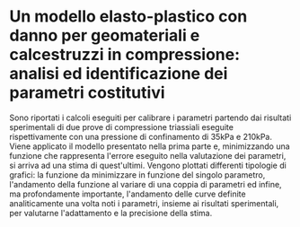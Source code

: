 # Un modello elasto-plastico con danno per geomateriali e calcestruzzi in compressione: analisi ed identificazione dei parametri costitutivi
Sono riportati i calcoli eseguiti per calibrare i parametri partendo dai risultati sperimentali di due prove di compressione triassiali eseguite rispettivamente con una pressione di confinamento di 35kPa e 210kPa. Viene applicato il modello presentato nella prima parte e, minimizzando una funzione che rappresenta l'errore eseguito nella valutazione dei parametri, si arriva ad una stima di quest'ultimi. Vengono plottati differenti tipologie di grafici: la funzione da minimizzare in funzione del singolo parametro, l'andamento della funzione al variare di una coppia di parametri ed infine, ma profondamente importante, l'andamento delle curve definite analiticamente una volta noti i parametri, insieme ai risultati sperimentali, per valutarne l'adattamento e la precisione della stima.
